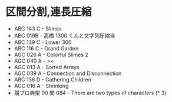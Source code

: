 # 区間分割,連長圧縮

- ABC 143 C - Slimes
- ABC 019B - 高橋 1300 くんと文字列圧縮当
- ABC 139 C - Lower 300
- ABC 116 C - Grand Garden
- AGC 026 A - Colorful Slimes 2
- AGC 040 A - ><
- AGC 013 A - Sorted Arrays
- AGC 039 A - Connection and Disconnection
- ABC 136 D - Gathering Children
- AGC 016 A - Shrinking
- 競プロ典型 90 問 084 - There are two types of characters (\* 3)
